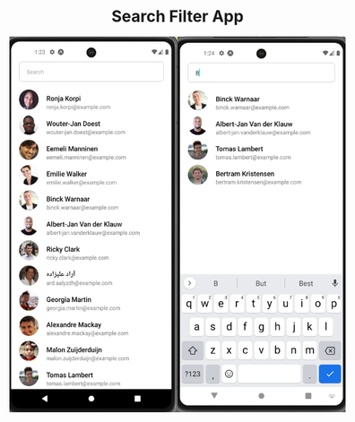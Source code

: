 <h1 align="center">Search Filter App</h1>

<div align='center' style="display: flex; justify-content: center;">
  <img alt="" src="https://github.com/oguzhanuyanik-sr/react-native-search-filter/blob/main/assets/screenshot-1.png" width="300" />
  <img alt="" src="https://github.com/oguzhanuyanik-sr/react-native-search-filter/blob/main/assets/screenshot-2.png" width="300" />
</div>